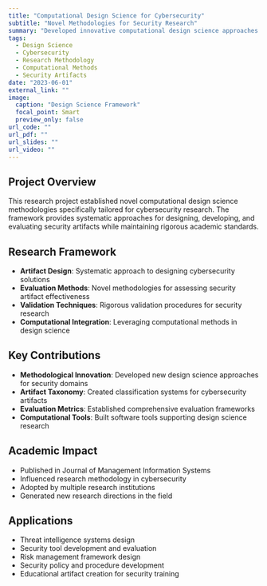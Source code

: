 ```yaml
---
title: "Computational Design Science for Cybersecurity"
subtitle: "Novel Methodologies for Security Research"
summary: "Developed innovative computational design science approaches for cybersecurity research, focusing on artifact design, evaluation, and validation methodologies."
tags:
  - Design Science
  - Cybersecurity
  - Research Methodology
  - Computational Methods
  - Security Artifacts
date: "2023-06-01"
external_link: ""
image:
  caption: "Design Science Framework"
  focal_point: Smart
  preview_only: false
url_code: ""
url_pdf: ""
url_slides: ""
url_video: ""
---
```


## Project Overview

This research project established novel computational design science methodologies specifically tailored for cybersecurity research. The framework provides systematic approaches for designing, developing, and evaluating security artifacts while maintaining rigorous academic standards.

## Research Framework

- **Artifact Design**: Systematic approach to designing cybersecurity solutions
- **Evaluation Methods**: Novel methodologies for assessing security artifact effectiveness
- **Validation Techniques**: Rigorous validation procedures for security research
- **Computational Integration**: Leveraging computational methods in design science

## Key Contributions

- **Methodological Innovation**: Developed new design science approaches for security domains
- **Artifact Taxonomy**: Created classification systems for cybersecurity artifacts
- **Evaluation Metrics**: Established comprehensive evaluation frameworks
- **Computational Tools**: Built software tools supporting design science research

## Academic Impact

- Published in Journal of Management Information Systems
- Influenced research methodology in cybersecurity
- Adopted by multiple research institutions
- Generated new research directions in the field

## Applications

- Threat intelligence systems design
- Security tool development and evaluation
- Risk management framework design
- Security policy and procedure development
- Educational artifact creation for security training
